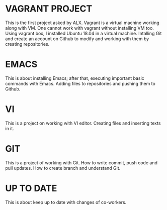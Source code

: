 VAGRANT PROJECT
===============

This is the first project asked by ALX.
Vagrant is a virtual machine working along with VM. One cannot work with vagrant without installing VM too.
Using vagrant box, I installed Ubuntu 18.04 in a virtual machine.
Intalling Git and create an account on Github to modify and working with them by creating repositories.

EMACS
=====

This is about installing Emacs; after that, executing important basic commands with Emacs. Adding files to repositories and pushing them to Github.

VI
==

This is a project on working with VI editor. Creating files and
inserting texts in it.

GIT
===

This is a project of working with Git. How to write commit, push code
and pull updates. How to create branch and understand Git.

UP TO DATE
==========

This is about keep up to date with changes of co-workers.
